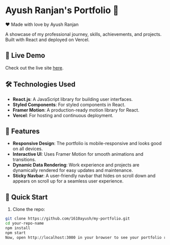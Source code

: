 # Ayush Ranjan's Portfolio 🌟 
:heart: Made with love by Ayush Ranjan

A showcase of my professional journey, skills, achievements, and projects. Built with React and deployed on Vercel.

## 🚀 Live Demo
Check out the live site [here](https://my-portfolio-alpha-mocha.vercel.app/).

## 🛠 Technologies Used
- **React.js**: A JavaScript library for building user interfaces.
- **Styled Components**: For styled components in React.
- **Framer Motion**: A production-ready motion library for React.
- **Vercel**: For hosting and continuous deployment.

## 🎨 Features
- **Responsive Design**: The portfolio is mobile-responsive and looks good on all devices.
- **Interactive UI**: Uses Framer Motion for smooth animations and transitions.
- **Dynamic Data Rendering**: Work experience and projects are dynamically rendered for easy updates and maintenance.
- **Sticky Navbar**: A user-friendly navbar that hides on scroll down and appears on scroll up for a seamless user experience.

## 🚀 Quick Start
1. Clone the repo:
```bash
git clone https://github.com/1610ayush/my-portfolio.git
cd your-repo-name
npm install
npm start
Now, open http://localhost:3000 in your browser to see your portfolio running locally!
